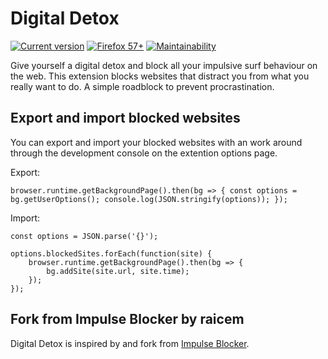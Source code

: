 # Digital Detox
[![Current version](https://img.shields.io/github/release/glkx/digital-detox/all.svg)](https://github.com/glkx/digital-detox/releases/latest) [![Firefox 57+](https://img.shields.io/badge/Firefox-57%2B-orange.svg)](https://www.mozilla.org/firefox) [![Maintainability](https://api.codeclimate.com/v1/badges/07ae438cfe4556950bf8/maintainability)](https://codeclimate.com/github/glkx/impulse-blocker/maintainability)

Give yourself a digital detox and block all your impulsive surf behaviour on the web. This extension blocks websites that distract you from what you really want to do. A simple roadblock to prevent procrastination.

## Export and import blocked websites
You can export and import your blocked websites with an work around through the development console on the extention options page.

Export:
```
browser.runtime.getBackgroundPage().then(bg => { const options = bg.getUserOptions(); console.log(JSON.stringify(options)); });
```

Import:
```
const options = JSON.parse('{}');

options.blockedSites.forEach(function(site) {
	browser.runtime.getBackgroundPage().then(bg => {
		bg.addSite(site.url, site.time);
	});
});
```

## Fork from Impulse Blocker by raicem
Digital Detox is inspired by and fork from [Impulse Blocker](https://addons.mozilla.org/en-US/firefox/addon/impulse-blocker/).

